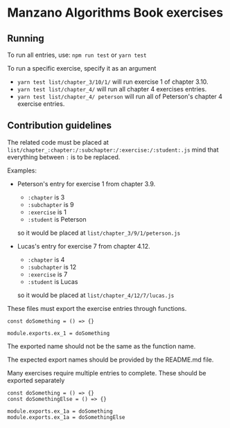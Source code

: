 # Manzano Algorithms Book exercises


## Running

To run all entries, use: `npm run test` or `yarn test`

To run a specific exercise, specify it as an argument 
- `yarn test list/chapter_3/10/1/` will run exercise 1 of chapter 3.10.
- `yarn test list/chapter_4/` will run all chapter 4 exercises entries.
- `yarn test list/chapter_4/ peterson` will run all of Peterson's chapter 4 exercise entries.


## Contribution guidelines

The related code must be placed at `list/chapter_:chapter:/:subchapter:/:exercise:/:student:.js` mind that everything between `:` is to be replaced.

Examples:
  - Peterson's entry for exercise 1 from chapter 3.9. 
      - `:chapter` is 3
      - `:subchapter` is 9
      - `:exercise` is 1
      - `:student` is Peterson

    so it would be placed at `list/chapter_3/9/1/peterson.js`

  - Lucas's entry for exercise 7 from chapter 4.12. 
      - `:chapter` is 4
      - `:subchapter` is 12
      - `:exercise` is 7
      - `:student` is Lucas

    so it would be placed at `list/chapter_4/12/7/lucas.js`




These files must export the exercise entries through functions. 
```
const doSomething = () => {}

module.exports.ex_1 = doSomething
```

The exported name should not be the same as the function name. 

The expected export names should be provided by the README.md file.

Many exercises require multiple entries to complete. These should be exported separately 
```
const doSomething = () => {}
const doSomethingElse = () => {}

module.exports.ex_1a = doSomething
module.exports.ex_1a = doSomethingElse
```